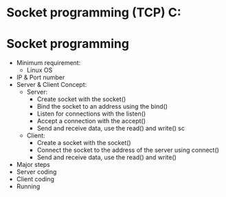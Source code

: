 # Socket programming (TCP) C:

# Socket programming 
- Minimum requirement:
	- Linux OS 
- IP & Port number
- Server & Client Concept:
	- Server:
		- Create socket with the socket()
		- Bind the socket to an address using the bind()
		- Listen for connections with the listen()
		- Accept a connection with the accept()
		- Send and receive data, use the read() and write() sc
	- Client:
		- Create a socket with the socket()
		- Connect the socket to the address of the server using connect()
		- Send and receive data, use the read() and write()
- Major steps
- Server coding
- Client coding 
- Running
